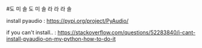 #도 미 솔 도 미 솔 라 라 라 솔

install pyaudio : https://pypi.org/project/PyAudio/

if you can't install.. : https://stackoverflow.com/questions/52283840/i-cant-install-pyaudio-on-my-python-how-to-do-it
